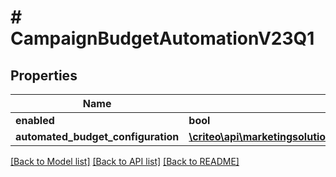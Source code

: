 # # CampaignBudgetAutomationV23Q1

## Properties

Name | Type | Description | Notes
------------ | ------------- | ------------- | -------------
**enabled** | **bool** |  | [optional]
**automated_budget_configuration** | [**\criteo\api\marketingsolutions\v2024_07\Model\CampaignBudgetAutomationV23Q1AutomatedBudgetConfiguration**](CampaignBudgetAutomationV23Q1AutomatedBudgetConfiguration.md) |  | [optional]

[[Back to Model list]](../../README.md#models) [[Back to API list]](../../README.md#endpoints) [[Back to README]](../../README.md)
